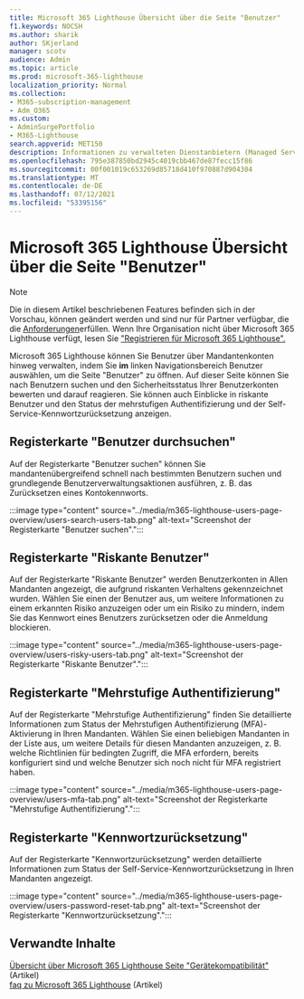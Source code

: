 ```yaml
---
title: Microsoft 365 Lighthouse Übersicht über die Seite "Benutzer"
f1.keywords: NOCSH
ms.author: sharik
author: SKjerland
manager: scotv
audience: Admin
ms.topic: article
ms.prod: microsoft-365-lighthouse
localization_priority: Normal
ms.collection:
- M365-subscription-management
- Adm_O365
ms.custom:
- AdminSurgePortfolio
- M365-Lighthouse
search.appverid: MET150
description: Informationen zu verwalteten Dienstanbietern (Managed Service Providers, MSPs), die Microsoft 365 Lighthouse verwenden, finden Sie auf der Seite "Benutzer".
ms.openlocfilehash: 795e387850bd2945c4019cbb467de87fecc15f86
ms.sourcegitcommit: 00f001019c653269d85718d410f970887d904304
ms.translationtype: MT
ms.contentlocale: de-DE
ms.lasthandoff: 07/12/2021
ms.locfileid: "53395156"
---
```

# <a name="microsoft-365-lighthouse-users-page-overview"></a>Microsoft 365 Lighthouse Übersicht über die Seite "Benutzer" 

> [!NOTE]
> Die in diesem Artikel beschriebenen Features befinden sich in der Vorschau, können geändert werden und sind nur für Partner verfügbar, die die [Anforderungen](m365-lighthouse-requirements.md)erfüllen. Wenn Ihre Organisation nicht über Microsoft 365 Lighthouse verfügt, lesen Sie ["Registrieren für Microsoft 365 Lighthouse".](m365-lighthouse-sign-up.md)

Microsoft 365 Lighthouse können Sie Benutzer über Mandantenkonten hinweg verwalten, indem Sie **im** linken Navigationsbereich Benutzer auswählen, um die Seite "Benutzer" zu öffnen. Auf dieser Seite können Sie nach Benutzern suchen und den Sicherheitsstatus Ihrer Benutzerkonten bewerten und darauf reagieren. Sie können auch Einblicke in riskante Benutzer und den Status der mehrstufigen Authentifizierung und der Self-Service-Kennwortzurücksetzung anzeigen.  
  
## <a name="search-users-tab"></a>Registerkarte "Benutzer durchsuchen"  
  
Auf der Registerkarte "Benutzer suchen" können Sie mandantenübergreifend schnell nach bestimmten Benutzern suchen und grundlegende Benutzerverwaltungsaktionen ausführen, z. B. das Zurücksetzen eines Kontokennworts.

:::image type="content" source="../media/m365-lighthouse-users-page-overview/users-search-users-tab.png" alt-text="Screenshot der Registerkarte &quot;Benutzer suchen&quot;.":::

## <a name="risky-users-tab"></a>Registerkarte "Riskante Benutzer"

Auf der Registerkarte "Riskante Benutzer" werden Benutzerkonten in Allen Mandanten angezeigt, die aufgrund riskanten Verhaltens gekennzeichnet wurden. Wählen Sie einen der Benutzer aus, um weitere Informationen zu einem erkannten Risiko anzuzeigen oder um ein Risiko zu mindern, indem Sie das Kennwort eines Benutzers zurücksetzen oder die Anmeldung blockieren.

:::image type="content" source="../media/m365-lighthouse-users-page-overview/users-risky-users-tab.png" alt-text="Screenshot der Registerkarte &quot;Riskante Benutzer&quot;.":::

## <a name="multifactor-authentication-tab"></a>Registerkarte "Mehrstufige Authentifizierung"

Auf der Registerkarte "Mehrstufige Authentifizierung" finden Sie detaillierte Informationen zum Status der Mehrstufigen Authentifizierung (MFA)-Aktivierung in Ihren Mandanten. Wählen Sie einen beliebigen Mandanten in der Liste aus, um weitere Details für diesen Mandanten anzuzeigen, z. B. welche Richtlinien für bedingten Zugriff, die MFA erfordern, bereits konfiguriert sind und welche Benutzer sich noch nicht für MFA registriert haben.

:::image type="content" source="../media/m365-lighthouse-users-page-overview/users-mfa-tab.png" alt-text="Screenshot der Registerkarte &quot;Mehrstufige Authentifizierung&quot;.":::

## <a name="password-reset-tab"></a>Registerkarte "Kennwortzurücksetzung"

Auf der Registerkarte "Kennwortzurücksetzung" werden detaillierte Informationen zum Status der Self-Service-Kennwortzurücksetzung in Ihren Mandanten angezeigt.

:::image type="content" source="../media/m365-lighthouse-users-page-overview/users-password-reset-tab.png" alt-text="Screenshot der Registerkarte &quot;Kennwortzurücksetzung&quot;.":::

## <a name="related-content"></a>Verwandte Inhalte

[Übersicht über Microsoft 365 Lighthouse Seite "Gerätekompatibilität"](m365-lighthouse-device-compliance-page-overview.md) (Artikel)\
[faq zu Microsoft 365 Lighthouse](m365-lighthouse-faq.yml) (Artikel)
